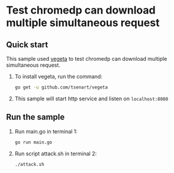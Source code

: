 # Test chromedp can download multiple simultaneous request

## Quick start

This sample used [vegeta](https://github.com/tsenart/vegeta) to test chromedp can download multiple simultaneous request.

1. To install vegeta, run the command:

    ```bash
    go get -u github.com/tsenart/vegeta
    ```

2. This sample will start http service and listen on `localhost:8080`

## Run the sample

1. Run main.go in terminal 1:

    ```bash
    go run main.go
    ```

2. Run script attack.sh in terminal 2:

    ```bash
    ./attack.sh
    ```
